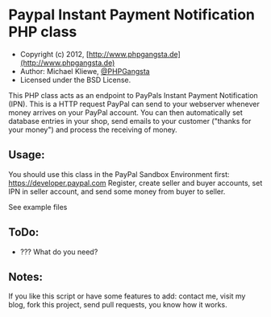 Paypal Instant Payment Notification PHP class
=====================

* Copyright (c) 2012, [http://www.phpgangsta.de](http://www.phpgangsta.de)
* Author: Michael Kliewe, [@PHPGangsta](http://twitter.com/PHPGangsta)
* Licensed under the BSD License.


This PHP class acts as an endpoint to PayPals Instant Payment Notification (IPN). This is a HTTP request PayPal can send
to your webserver whenever money arrives on your PayPal account. You can then automatically set database entries in your
shop, send emails to your customer ("thanks for your money") and process the receiving of money.

Usage:
------

You should use this class in the PayPal Sandbox Environment first: https://developer.paypal.com
Register, create seller and buyer accounts, set IPN in seller account, and send some money from buyer to seller.

See example files

ToDo:
-----
- ??? What do you need?

Notes:
------
If you like this script or have some features to add: contact me, visit my blog, fork this project, send pull requests, you know how it works.